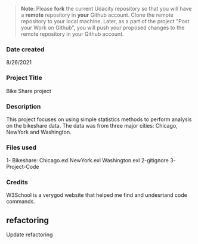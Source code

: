 >**Note**: Please **fork** the current Udacity repository so that you will have a **remote** repository in **your** Github account. Clone the remote repository to your local machine. Later, as a part of the project "Post your Work on Github", you will push your proposed changes to the remote repository in your Github account.

### Date created
8/26/2021

### Project Title
Bike Share project 

### Description
This project focuses on using simple statistics methods to perform analysis on the bikeshare data. The data was from three major cities: Chicago, NewYork and Washington.

### Files used
1- Bikeshare: 
Chicago.exl 
NewYork.exl
Washington.exl
2-gitignore
3-Project-Code


### Credits
W3School is a verygod website that helped me find and undesrtand code commands.

##  refactoring 
Update  refactoring 

